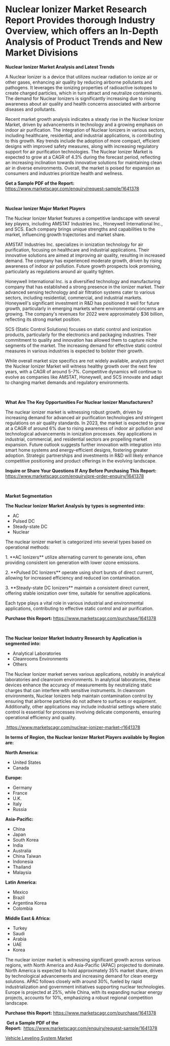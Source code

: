 <p><h1>Nuclear Ionizer Market Research Report Provides thorough Industry Overview, which offers an In-Depth Analysis of Product Trends and New Market Divisions</h1></p><p><strong>Nuclear Ionizer Market Analysis and Latest Trends</strong></p>
<p><p>A Nuclear Ionizer is a device that utilizes nuclear radiation to ionize air or other gases, enhancing air quality by reducing airborne pollutants and pathogens. It leverages the ionizing properties of radioactive isotopes to create charged particles, which in turn attract and neutralize contaminants. The demand for Nuclear Ionizers is significantly increasing due to rising awareness about air quality and health concerns associated with airborne diseases and pollutants.</p><p>Recent market growth analysis indicates a steady rise in the Nuclear Ionizer Market, driven by advancements in technology and a growing emphasis on indoor air purification. The integration of Nuclear Ionizers in various sectors, including healthcare, residential, and industrial applications, is contributing to this growth. Key trends include the adoption of more compact, efficient designs with improved safety measures, along with increasing regulatory support for air purification technologies. The Nuclear Ionizer Market is expected to grow at a CAGR of 4.3% during the forecast period, reflecting an increasing inclination towards innovative solutions for maintaining clean air in diverse environments. Overall, the market is poised for expansion as consumers and industries prioritize health and wellness.</p></p>
<p><strong>Get a Sample PDF of the Report:&nbsp;</strong> <a href="https://www.marketscagr.com/enquiry/request-sample/1641378?utm_campaign=2584&utm_medium=2&utm_source=Github&utm_content=ia&utm_term=22022025&utm_id=nuclear-ionizer">https://www.marketscagr.com/enquiry/request-sample/1641378</a></p>
<p>&nbsp;</p>
<p><strong>Nuclear Ionizer Major Market Players</strong></p>
<p><p>The Nuclear Ionizer Market features a competitive landscape with several key players, including AMSTAT Industries Inc., Honeywell International Inc., and SCS. Each company brings unique strengths and capabilities to the market, influencing growth trajectories and market share.</p><p>AMSTAT Industries Inc. specializes in ionization technology for air purification, focusing on healthcare and industrial applications. Their innovative solutions are aimed at improving air quality, resulting in increased demand. The company has experienced moderate growth, driven by rising awareness of indoor air pollution. Future growth prospects look promising, particularly as regulations around air quality tighten.</p><p>Honeywell International Inc. is a diversified technology and manufacturing company that has established a strong presence in the ionizer market. Their advanced sensing technology and air filtration systems cater to various sectors, including residential, commercial, and industrial markets. Honeywell's significant investment in R&D has positioned it well for future growth, particularly in emerging markets where environmental concerns are growing. The company's revenues for 2022 were approximately $36 billion, reflecting its strong market position.</p><p>SCS (Static Control Solutions) focuses on static control and ionization products, particularly for the electronics and packaging industries. Their commitment to quality and innovation has allowed them to capture niche segments of the market. The increasing demand for effective static control measures in various industries is expected to bolster their growth.</p><p>While overall market size specifics are not widely available, analysts project the Nuclear Ionizer Market will witness healthy growth over the next few years, with a CAGR of around 5-7%. Competitive dynamics will continue to evolve as companies like AMSTAT, Honeywell, and SCS innovate and adapt to changing market demands and regulatory environments.</p></p>
<p>&nbsp;</p>
<p><strong>What Are The Key Opportunities For Nuclear Ionizer Manufacturers?</strong></p>
<p><p>The nuclear ionizer market is witnessing robust growth, driven by increasing demand for advanced air purification technologies and stringent regulations on air quality standards. In 2023, the market is expected to grow at a CAGR of around 6% due to rising awareness of indoor air pollution and technological advancements in ionization processes. Key applications in industrial, commercial, and residential sectors are propelling market expansion. Future outlook suggests further innovation with integration into smart home systems and energy-efficient designs, fostering greater adoption. Strategic partnerships and investments in R&D will likely enhance competitive positioning and product offerings in the evolving landscape.</p></p>
<p><strong>Inquire or Share Your Questions If Any Before Purchasing This Report:</strong> <a href="https://www.marketscagr.com/enquiry/pre-order-enquiry/1641378?utm_campaign=2584&utm_medium=2&utm_source=Github&utm_content=ia&utm_term=22022025&utm_id=nuclear-ionizer">https://www.marketscagr.com/enquiry/pre-order-enquiry/1641378</a></p>
<p>&nbsp;</p>
<p><strong>Market Segmentation</strong></p>
<p><strong>The Nuclear Ionizer Market Analysis by types is segmented into:</strong></p>
<p><ul><li>AC</li><li>Pulsed DC</li><li>Steady-state DC</li><li>Nuclear</li></ul></p>
<p><p>The nuclear ionizer market is categorized into several types based on operational methods: </p><p>1. **AC Ionizers** utilize alternating current to generate ions, often providing consistent ion generation with lower ozone emissions. </p><p>2. **Pulsed DC Ionizers** operate using short bursts of direct current, allowing for increased efficiency and reduced ion contamination. </p><p>3. **Steady-state DC Ionizers** maintain a consistent direct current, offering stable ionization over time, suitable for sensitive applications. </p><p>Each type plays a vital role in various industrial and environmental applications, contributing to effective static control and air purification.</p></p>
<p><strong>Purchase this Report:&nbsp;</strong><a href="https://www.marketscagr.com/purchase/1641378?utm_campaign=2584&utm_medium=2&utm_source=Github&utm_content=ia&utm_term=22022025&utm_id=nuclear-ionizer">https://www.marketscagr.com/purchase/1641378</a></p>
<p>&nbsp;</p>
<p><strong>The Nuclear Ionizer Market Industry Research by Application is segmented into:</strong></p>
<p><ul><li>Analytical Laboratories</li><li>Cleanrooms Environments</li><li>Others</li></ul></p>
<p><p>The Nuclear Ionizer market serves various applications, notably in analytical laboratories and cleanroom environments. In analytical laboratories, these devices enhance the accuracy of measurements by neutralizing static charges that can interfere with sensitive instruments. In cleanroom environments, Nuclear Ionizers help maintain contamination control by ensuring that airborne particles do not adhere to surfaces or equipment. Additionally, other applications may include industrial settings where static control is essential for processes involving delicate components, ensuring operational efficiency and quality.</p></p>
<p><a href="https://www.marketscagr.com/nuclear-ionizer-market-r1641378?utm_campaign=2584&utm_medium=2&utm_source=Github&utm_content=ia&utm_term=22022025&utm_id=nuclear-ionizer">&nbsp;https://www.marketscagr.com/nuclear-ionizer-market-r1641378</a></p>
<p><strong>In terms of Region, the Nuclear Ionizer Market Players available by Region are:</strong></p>
<p>
    <p> <strong> North America: </strong>
        <ul>
            <li>United States</li>
            <li>Canada</li>
        </ul>
        </p> 
    <p> <strong> Europe: </strong>
        <ul>
            <li>Germany</li>
            <li>France</li>
            <li>U.K.</li>
            <li>Italy</li>
            <li>Russia</li>
        </ul>
        </p> 
    <p> <strong> Asia-Pacific: </strong>
        <ul>
            <li>China</li>
            <li>Japan</li>
            <li>South Korea</li>
            <li>India</li>
            <li>Australia</li>
            <li>China Taiwan</li>
            <li>Indonesia</li>
            <li>Thailand</li>
            <li>Malaysia</li>
        </ul>
        </p> 
    <p> <strong> Latin America: </strong>
        <ul>
            <li>Mexico</li>
            <li>Brazil</li>
            <li>Argentina Korea</li>
            <li>Colombia</li>
        </ul>
        </p> 
    <p> <strong> Middle East & Africa: </strong>
        <ul>
            <li>Turkey</li>
            <li>Saudi</li>
            <li>Arabia</li>
            <li>UAE</li>
            <li>Korea</li>
        </ul>
    </p>
    </p>
<p><p>The nuclear ionizer market is witnessing significant growth across various regions, with North America and Asia-Pacific (APAC) projected to dominate. North America is expected to hold approximately 35% market share, driven by technological advancements and increasing demand for clean energy solutions. APAC follows closely with around 30%, fueled by rapid industrialization and government initiatives supporting nuclear technologies. Europe is projected at 25%, while China, with its expanding nuclear energy projects, accounts for 10%, emphasizing a robust regional competition landscape.</p></p>
<p><strong>Purchase this Report: </strong><a href="https://www.marketscagr.com/purchase/1641378?utm_campaign=2584&utm_medium=2&utm_source=Github&utm_content=ia&utm_term=22022025&utm_id=nuclear-ionizer">https://www.marketscagr.com/purchase/1641378</a></p>
<p>&nbsp;<strong>Get a Sample PDF of the Report:&nbsp;&nbsp;</strong><a href="https://www.marketscagr.com/enquiry/request-sample/1641378?utm_campaign=2584&utm_medium=2&utm_source=Github&utm_content=ia&utm_term=22022025&utm_id=nuclear-ionizer">https://www.marketscagr.com/enquiry/request-sample/1641378</a></p>
<p><strong></strong></p>
<p><p><a href="https://github.com/tselahiara/Market-Research-Report-List-1/blob/main/vehicle-leveling-system-market.md?utm_campaign=2584&utm_medium=2&utm_source=Github&utm_content=ia&utm_term=22022025&utm_id=nuclear-ionizer">Vehicle Leveling System Market</a></p></p>